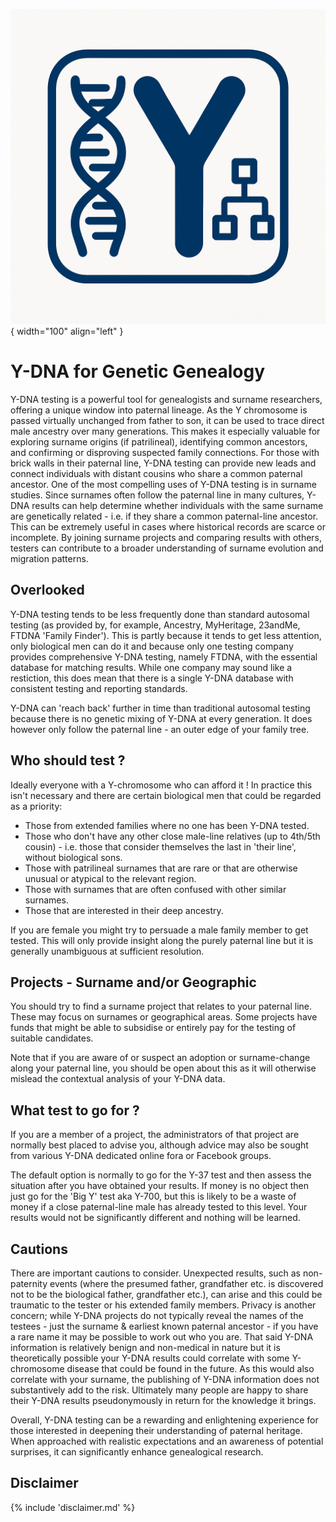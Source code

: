 

![Logo](img/ydna-me-logo.png){ width="100" align="left" }

# Y-DNA for Genetic Genealogy

Y-DNA testing is a powerful tool for genealogists and surname researchers, offering a unique window into paternal lineage. As the Y chromosome is passed virtually unchanged from father to son, it can be used to trace direct male ancestry over many generations. This makes it especially valuable for exploring surname origins (if patrilineal), identifying common ancestors, and confirming or disproving suspected family connections. For those with brick walls in their paternal line, Y-DNA testing can provide new leads and connect individuals with distant cousins who share a common paternal ancestor.
One of the most compelling uses of Y-DNA testing is in surname studies. Since surnames often follow the paternal line in many cultures, Y-DNA results can help determine whether individuals with the same surname are genetically related - i.e. if they share a common paternal-line ancestor. This can be extremely useful in cases where historical records are scarce or incomplete. By joining surname projects and comparing results with others, testers can contribute to a broader understanding of surname evolution and migration patterns.

## Overlooked

Y-DNA testing tends to be less frequently done than standard autosomal testing (as provided by, for example, Ancestry, MyHeritage, 23andMe, FTDNA 'Family Finder'). This is partly because it tends to get less attention, only biological men can do it and because only one testing company provides comprehensive Y-DNA testing, namely FTDNA, with the essential database for matching results. While one company may sound like a restiction, this does mean that there is a single Y-DNA database with consistent testing and reporting standards.

Y-DNA can 'reach back' further in time than traditional autosomal testing because there is no genetic mixing of Y-DNA at every generation. It does however only follow the paternal line - an outer edge of your family tree.
 
## Who should test ?

Ideally everyone with a Y-chromosome who can afford it ! In practice this isn't necessary and there are certain biological men that could be regarded as a priority:

 * Those from extended families where no one has been Y-DNA tested.
 * Those who don't have any other close male-line relatives (up to 4th/5th cousin) - i.e. those that consider themselves the last in 'their line', without biological sons.
 * Those with patrilineal surnames that are rare or that are otherwise unusual or atypical to the relevant region.
 * Those with surnames that are often confused with other similar surnames.
 * Those that are interested in their deep ancestry.

If you are female you might try to persuade a male family member to get tested. This will only provide insight along the purely paternal line but it is generally
unambiguous at sufficient resolution.

## Projects - Surname and/or Geographic

You should try to find a surname project that relates to your paternal line. These may focus on surnames or geographical areas. Some projects have funds that might be able to subsidise or entirely pay for the testing of suitable candidates.

Note that if you are aware of or suspect an adoption or surname-change along your paternal line, you should be open about this as it will otherwise mislead the contextual analysis of your Y-DNA data.

## What test to go for ?

If you are a member of a project, the administrators of that project are normally best placed to advise you, although advice may also be sought from various Y-DNA dedicated online fora or Facebook groups. 

The default option is normally to go for the Y-37 test and then assess the situation after you have obtained your results. If money is no object then just go for the 'Big Y' test aka Y-700, but this is likely to be
a waste of money if a close paternal-line male has already tested to this level. Your results would not be significantly different and nothing will be learned.

## Cautions

There are important cautions to consider. Unexpected results, such as non-paternity events (where the presumed father, grandfather etc. is discovered not to be the biological father, grandfather etc.), can arise and this could be traumatic to the tester or his extended family members. Privacy is another concern; while Y-DNA projects do not typically reveal the names of the testees - just the surname & earliest known paternal ancestor - if you have a rare name it may be possible to work out who you are. That said Y-DNA information is relatively benign and non-medical in nature but it is theoretically possible your Y-DNA results could correlate with some Y-chromosome disease that could be found in the future. As this would also correlate with your surname, the publishing of Y-DNA information does not substantively add to the risk.  Ultimately many people are happy to share their Y-DNA results pseudonymously in return for the knowledge it brings.

Overall, Y-DNA testing can be a rewarding and enlightening experience for those interested in deepening their understanding of paternal heritage. When approached with realistic expectations and an awareness of potential surprises, it can significantly enhance genealogical research.


## Disclaimer
{% include 'disclaimer.md' %}


